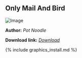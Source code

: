 ## Only Mail And Bird

![Image](https://media.discordapp.net/attachments/703234077167452161/704463230705205369/unknown.png)

**Author:** *Pot Noodle*

**Download link:** *[Download](https://drive.google.com/file/d/1lJjdWGH1AXRdYm5napLFPGbyJg02_lGp/view?usp=sharing)*

{% include graphics_install.md %}



